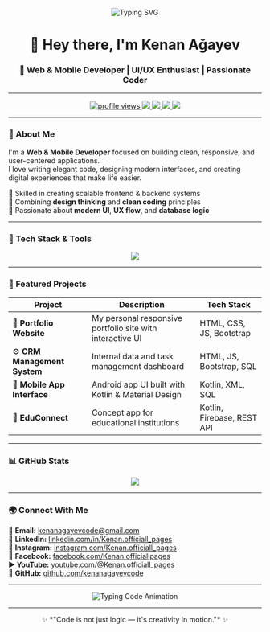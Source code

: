 <!-- 💻 Professional Developer Profile README by Kenan Ağayev -->

<!-- Header Animation -->
<p align="center">
  <img src="https://readme-typing-svg.demolab.com?font=Fira+Code&size=25&pause=1000&color=00C6FF&width=480&lines=Hello+World!+I'm+Kenan+Aghayev;Web+%26+Mobile+Developer;Creative+UI%2FUX+Designer;Code.+Design.+Innovate." alt="Typing SVG" />
</p>

<h1 align="center">👋 Hey there, I'm Kenan Ağayev</h1>
<h3 align="center">🚀 Web & Mobile Developer | UI/UX Enthusiast | Passionate Coder</h3>

---

<p align="center">
  <a href="https://github.com/kenanagayevcode">
    <img src="https://komarev.com/ghpvc/?username=kenanagayevcode&label=Profile%20Views&color=00C6FF&style=flat" alt="profile views" />
  </a>
  <a href="mailto:kenanagayevcode@gmail.com">
    <img src="https://img.shields.io/badge/Email-kenanagayevcode%40gmail.com-D14836?style=flat&logo=gmail&logoColor=white" />
  </a>
  <a href="https://facebook.com/Kenan.officiallpages">
    <img src="https://img.shields.io/badge/Facebook-1877F2?style=flat&logo=facebook&logoColor=white" />
  </a>
  <a href="https://instagram.com/Kenan.officiall_pages">
    <img src="https://img.shields.io/badge/Instagram-E4405F?style=flat&logo=instagram&logoColor=white" />
  </a>
  <a href="https://linkedin.com/in/Kenan.officiall_pages">
    <img src="https://img.shields.io/badge/LinkedIn-0A66C2?style=flat&logo=linkedin&logoColor=white" />
  </a>
</p>

---

### 💫 About Me

I'm a **Web & Mobile Developer** focused on building clean, responsive, and user-centered applications.  
I love writing elegant code, designing modern interfaces, and creating digital experiences that make life easier.  

🔹 Skilled in creating scalable frontend & backend systems  
🔹 Combining **design thinking** and **clean coding** principles  
🔹 Passionate about **modern UI**, **UX flow**, and **database logic**

---

### 🧠 Tech Stack & Tools
<p align="center">
  <img src="https://skillicons.dev/icons?i=html,css,js,bootstrap,react,kotlin,java,mysql,sqlite,figma,git,github,nodejs,vscode,androidstudio" />
</p>

---

### 📂 Featured Projects

| Project | Description | Tech Stack |
|----------|--------------|-------------|
| 🎨 **Portfolio Website** | My personal responsive portfolio site with interactive UI | HTML, CSS, JS, Bootstrap |
| ⚙️ **CRM Management System** | Internal data and task management dashboard | HTML, JS, Bootstrap, SQL |
| 📱 **Mobile App Interface** | Android app UI built with Kotlin & Material Design | Kotlin, XML, SQL |
| 🧭 **EduConnect** | Concept app for educational institutions | Kotlin, Firebase, REST API |

---

### 📊 GitHub Stats

<p align="center">
  <img src="https://github-readme-streak-stats.herokuapp.com/?user=kenanagayevcode&theme=tokyonight&hide_border=true" />
</p>

---

### 🌍 Connect With Me
📧 **Email:** [kenanagayevcode@gmail.com](mailto:kenanagayevcode@gmail.com)  
💼 **LinkedIn:** [linkedin.com/in/Kenan.officiall_pages](https://linkedin.com/in/Kenan.officiall_pages)  
📸 **Instagram:** [instagram.com/Kenan.officiall_pages](https://instagram.com/Kenan.officiall_pages)  
📘 **Facebook:** [facebook.com/Kenan.officiallpages](https://facebook.com/Kenan.officiallpages)  
▶️ **YouTube:** [youtube.com/@Kenan.officiall_pages](https://youtube.com/@Korbucaq)  
🐙 **GitHub:** [github.com/kenanagayevcode](https://github.com/kenanagayevcode)

---
<!-- Code Writing Animation -->
<p align="center">
  <img src="https://readme-typing-svg.demolab.com?font=Fira+Code&size=25&pause=1000&color=00FFAA&width=600&lines=const+developer+%3D+%22Kenan+Aghayev%22%3B;console.log(%22Building+the+future...%22);;let+passion+%3D+%22Code+%26+Design%22;" alt="Typing Code Animation" />
</p>

---

<p align="center">
  ✨ *"Code is not just logic — it's creativity in motion."* ✨  
</p>
